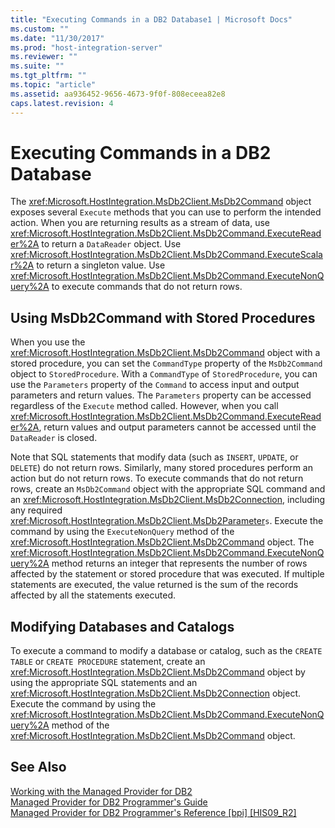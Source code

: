```yaml
---
title: "Executing Commands in a DB2 Database1 | Microsoft Docs"
ms.custom: ""
ms.date: "11/30/2017"
ms.prod: "host-integration-server"
ms.reviewer: ""
ms.suite: ""
ms.tgt_pltfrm: ""
ms.topic: "article"
ms.assetid: aa936452-9656-4673-9f0f-808eceea82e8
caps.latest.revision: 4
---
```

# Executing Commands in a DB2 Database
The <xref:Microsoft.HostIntegration.MsDb2Client.MsDb2Command> object exposes several `Execute` methods that you can use to perform the intended action. When you are returning results as a stream of data, use <xref:Microsoft.HostIntegration.MsDb2Client.MsDb2Command.ExecuteReader%2A> to return a `DataReader` object. Use <xref:Microsoft.HostIntegration.MsDb2Client.MsDb2Command.ExecuteScalar%2A> to return a singleton value. Use <xref:Microsoft.HostIntegration.MsDb2Client.MsDb2Command.ExecuteNonQuery%2A> to execute commands that do not return rows.  
  
## Using MsDb2Command with Stored Procedures  
 When you use the <xref:Microsoft.HostIntegration.MsDb2Client.MsDb2Command> object with a stored procedure, you can set the `CommandType` property of the `MsDb2Command` object to `StoredProcedure`. With a `CommandType` of `StoredProcedure`, you can use the `Parameters` property of the `Command` to access input and output parameters and return values. The `Parameters` property can be accessed regardless of the `Execute` method called. However, when you call <xref:Microsoft.HostIntegration.MsDb2Client.MsDb2Command.ExecuteReader%2A>, return values and output parameters cannot be accessed until the `DataReader` is closed.  
  
 Note that SQL statements that modify data (such as `INSERT`, `UPDATE`, or `DELETE`) do not return rows. Similarly, many stored procedures perform an action but do not return rows. To execute commands that do not return rows, create an `MsDb2Command` object with the appropriate SQL command and an <xref:Microsoft.HostIntegration.MsDb2Client.MsDb2Connection>, including any required <xref:Microsoft.HostIntegration.MsDb2Client.MsDb2Parameter>`s`. Execute the command by using the `ExecuteNonQuery` method of the <xref:Microsoft.HostIntegration.MsDb2Client.MsDb2Command> object. The <xref:Microsoft.HostIntegration.MsDb2Client.MsDb2Command.ExecuteNonQuery%2A> method returns an integer that represents the number of rows affected by the statement or stored procedure that was executed. If multiple statements are executed, the value returned is the sum of the records affected by all the statements executed.  
  
## Modifying Databases and Catalogs  
 To execute a command to modify a database or catalog, such as the `CREATE TABLE` or `CREATE PROCEDURE` statement, create an <xref:Microsoft.HostIntegration.MsDb2Client.MsDb2Command> object by using the appropriate SQL statements and an <xref:Microsoft.HostIntegration.MsDb2Client.MsDb2Connection> object. Execute the command by using the <xref:Microsoft.HostIntegration.MsDb2Client.MsDb2Command.ExecuteNonQuery%2A> method of the <xref:Microsoft.HostIntegration.MsDb2Client.MsDb2Command> object.  
  
## See Also  
 [Working with the Managed Provider for DB2](../HIS2010/working-with-the-managed-provider-for-db22.md)   
 [Managed Provider for DB2 Programmer's Guide](../HIS2010/managed-provider-for-db2-programmer-s-guide1.md)   
 [Managed Provider for DB2 Programmer's Reference &#91;bpi&#93; &#91;HIS09_R2&#93;](http://msdn.microsoft.com/en-us/a50e991f-d651-40cb-a45c-d64fa132d251)